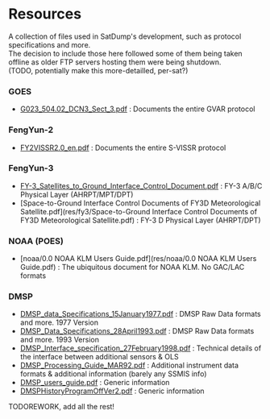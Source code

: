 # Resources

A collection of files used in SatDump's development, such as protocol specifications and more.  
The decision to include those here followed some of them being taken offline as older FTP servers hosting them were being shutdown.  
(TODO, potentially make this more-detailled, per-sat?)

### GOES

- [G023_504.02_DCN3_Sect_3.pdf](res/goes/G023_504.02_DCN3_Sect_3.pdf) : Documents the entire GVAR protocol

### FengYun-2

- [FY2VISSR2.0_en.pdf](res/fy2/FY2VISSR2.0_en.pdf) : Documents the entire S-VISSR protocol

### FengYun-3

- [FY-3_Satellites_to_Ground_Interface_Control_Document.pdf](res/fy3/FY-3_Satellites_to_Ground_Interface_Control_Document.pdf) : FY-3 A/B/C Physical Layer  (AHRPT/MPT/DPT)
- [Space-to-Ground Interface Control Documents of FY3D Meteorological Satellite.pdf](res/fy3/Space-to-Ground Interface Control Documents of FY3D Meteorological Satellite.pdf) : FY-3 D Physical Layer (AHRPT/DPT)


### NOAA (POES)

- [noaa/0.0 NOAA KLM Users Guide.pdf](res/noaa/0.0 NOAA KLM Users Guide.pdf) : The ubiquitous document for NOAA KLM. No GAC/LAC formats

### DMSP

- [DMSP_data_Specifications_15January1977.pdf](res/dmsp/DMSP_data_Specifications_15January1977.pdf) : DMSP Raw Data formats and more. 1977 Version
- [DMSP_Data_Specifications_28April1993.pdf](res/dmsp/DMSP_Data_Specifications_28April1993.pdf) : DMSP Raw Data formats and more. 1993 Version
- [DMSP_Interface_specification_27February1998.pdf](res/dmsp/DMSP_Interface_specification_27February1998.pdf) : Technical details of the interface between additional sensors & OLS
- [DMSP_Processing_Guide_MAR92.pdf](res/dmsp/DMSP_Processing_Guide_MAR92.pdf) : Additional instrument data formats & additional information (barely any SSMIS info)
- [DMSP_users_guide.pdf](res/dmsp/DMSP_users_guide.pdf) : Generic information
- [DMSPHistoryProgramOffVer2.pdf](res/dmsp/DMSPHistoryProgramOffVer2.pdf) : Generic information

TODOREWORK, add all the rest!